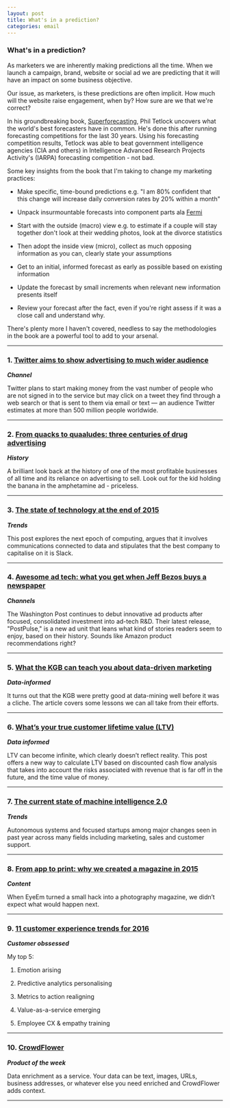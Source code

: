 ```yaml
---
layout: post
title: What's in a prediction?
categories: email
---
```


### What's in a prediction?

As marketers we are inherently making predictions all the time. When we launch a campaign, brand, website or social ad we are predicting that it will have an impact on some business objective.

Our issue, as marketers, is these predictions are often implicit. How much will the website raise engagement, when by? How sure are we that we're correct?

In his groundbreaking book, [Superforecasting][superforecast], Phil Tetlock uncovers what the world's best forecasters have in common. He's done this after running forecasting competitions for the last 30 years. Using his forecasting competition results, Tetlock was able to beat government intelligence agencies (CIA and others) in Intelligence Advanced Research Projects Activity's (IARPA) forecasting competition - not bad.

Some key insights from the book that I'm taking to change my marketing practices:

* Make specific, time-bound predictions e.g. "I am 80% confident that this change will increase daily conversion rates by 20% within a month"

* Unpack insurmountable forecasts into component parts ala [Fermi][fermi]

* Start with the outside (macro) view e.g. to estimate if a couple will stay together don't look at their wedding photos, look at the divorce statistics

* Then adopt the inside view (micro), collect as much opposing information as you can, clearly state your assumptions

* Get to an initial, informed forecast as early as possible based on existing information

* Update the forecast by small increments when relevant new information presents itself

* Review your forecast after the fact, even if you're right assess if it was a close call and understand why.

There's plenty more I haven't covered, needless to say the methodologies in the book are a powerful tool to add to your arsenal.

[fermi]:https://en.wikipedia.org/wiki/Fermi_problem

[gjopen]:https://www.gjopen.com/

[superforecast]:http://superforecasting.com/

***

### 1. [Twitter aims to show advertising to much wider audience][twitterads]
_<strong>Channel</strong>_

Twitter plans to start making money from the vast number of people who are not signed in to the service but may click on a tweet they find through a web search or that is sent to them via email or text — an audience Twitter estimates at more than 500 million people worldwide.

[twitterads]:http://bits.blogs.nytimes.com/2015/12/10/twitter-aims-to-show-advertising-to-much-wider-audience/

***

### 2. [From quacks to quaaludes: three centuries of drug advertising][drugads]
_<strong>History</strong>_

A brilliant look back at the history of one of the most profitable businesses of all time and its reliance on advertising to sell. Look out for the kid holding the banana in the amphetamine ad - priceless.

[drugads]:http://resobscura.blogspot.com.au/2012/06/from-quacks-to-quaaludes-three.html

***

### 3. [The state of technology at the end of 2015][slacktech]
_<strong>Trends</strong>_

This post explores the next epoch of computing, argues that it involves communications connected to data and stipulates that the best company to capitalise on it is Slack.

[slacktech]:https://stratechery.com/2015/slack-and-the-state-of-technology-in-2015

***

### 4. [Awesome ad tech: what you get when Jeff Bezos buys a newspaper][washpost]
_<strong>Channels</strong>_

The Washington Post continues to debut innovative ad products after focused, consolidated investment into ad-tech R&D. Their latest release, "PostPulse," is a new ad unit that leans what kind of stories readers seem to enjoy, based on their history. Sounds like Amazon product recommendations right?

[washpost]:http://adage.com/article/media/washington-post-continues-debut-ad-products/301813/

***

### 5. [What the KGB can teach you about data-driven marketing][kgmmark]
_<strong>Data-informed</strong>_

It turns out that the KGB were pretty good at data-mining well before it was a cliche. The article covers some lessons we can all take from their efforts.

[kgmmark]:http://readwrite.com/2015/12/10/big-data-kgb-marketing

***

### 6. [What’s your true customer lifetime value (LTV)][ltv]
_<strong>Data informed</strong>_

LTV can become infinite, which clearly doesn’t reflect reality. This post offers a new way to calculate LTV based on discounted cash flow analysis that takes into account the risks associated with revenue that is far off in the future, and the time value of money.

[ltv]:http://www.forentrepreneurs.com/ltv/

***

### 7. [The current state of machine intelligence 2.0][mlstate]
_<strong>Trends</strong>_

Autonomous systems and focused startups among major changes seen in past year across many fields including marketing, sales and customer support.

[mlstate]:https://www.oreilly.com/ideas/the-current-state-of-machine-intelligence-2-0

***

### 8. [From app to print: why we created a magazine in 2015][appmag]
_<strong>Content</strong>_

When EyeEm turned a small hack into a photography magazine, we didn’t expect what would happen next.

[appmag]:https://medium.com/vantage/from-app-to-print-why-we-created-a-magazine-in-2015-a2b85ad101b0#.1e89irx18

***

### 9. [11 customer experience trends for 2016][cxtrend]
_<strong>Customer obssessed</strong>_

My top 5:


1. Emotion arising

2. Predictive analytics personalising

3. Metrics to action realigning

4. Value-as-a-service emerging

5. Employee CX & empathy training

[cxtrend]:https://experiencematters.wordpress.com/2015/12/15/11-customer-experience-trends-for-2016-the-year-of-emotion/

***

### 10. [CrowdFlower][crowdf]
_<strong>Product of the week</strong>_

Data enrichment as a service. Your data can be text, images, URLs, business addresses, or whatever else you need enriched and CrowdFlower adds context.

[crowdf]:http://www.crowdflower.com/

***
